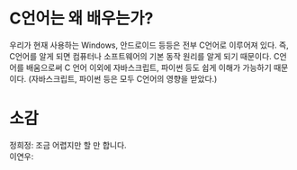 # C언어는 왜 배우는가?
우리가 현재 사용하는 Windows, 안드로이드 등등은 전부 C언어로 이루어져 있다. 즉, C언어를 알게 되면 컴퓨터나 소프트웨어의 기본 동작 원리를 알게 되기 때문이다. C언어를 배움으로써 C 언어 이외에 자바스크립트, 파이썬 등도 쉽게 이해가 가능하기 때문이다. (자바스크립트, 파이썬 등은 모두 C언어의 영향을 받았다.)

# 소감
정희정: 조금 어렵지만 할 만 합니다.<br>
이연우:
